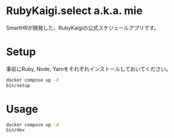 # RubyKaigi.select a.k.a. mie

SmartHRが開発した、RubyKaigiの公式スケジュールアプリです。

# Setup

事前にRuby, Node, Yarnをそれぞれインストールしておいてください。

```sh
docker compose up -d
bin/setup
```

# Usage

```sh
docker compose up -d
bin/dev
```
